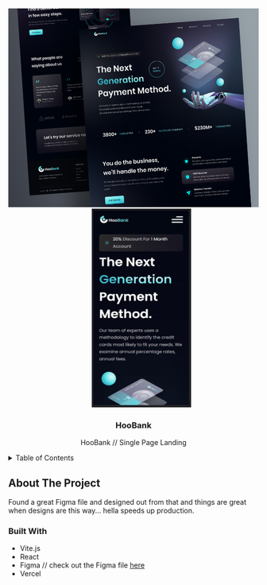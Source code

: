 <a name="readme-top"></a>
<!-- PROJECT LOGO -->
<br />
<div align="center">
    <img src="images/hoobanksplash.png" alt="Splash" width="600" height="400">
    &nbsp; &nbsp; &nbsp; &nbsp;
    <img src="images/hoobanksplashmobile.jpg" alt="Splash" width="200" height="400">
</div>
<div align="center">
<h3 align="center">HooBank</h3>
  <p align="center">
    HooBank // Single Page Landing
    <br />
  </p>
</div>



<!-- TABLE OF CONTENTS -->
<details>
  <summary>Table of Contents</summary>
  <ol>
    <li>
      <a href="#about-the-project">About The Project</a>
      <ul>
        <li><a href="#built-with">Built With</a></li>
      </ul>
    </li>
  </ol>
</details>



<!-- ABOUT THE PROJECT -->
## About The Project
Found a great Figma file and designed out from that and things are great when designs are this way... hella speeds up production.

### Built With
* Vite.js
* React
* Figma // check out the Figma file <a href="https://www.figma.com/file/WnoAGy24iwoRnJ79m5MgXL/HooBank?node-id=0%3A1&t=RzWYc0RMa2q9ovLK-1">here</a> 
* Vercel
